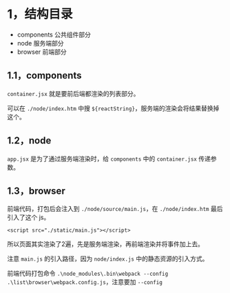 # 1，结构目录
- components 公共组件部分
- node 服务端部分
- browser 前端部分


## 1.1，components

`container.jsx` 就是要前后端都渲染的列表部分。

可以在 `./node/index.htm` 中搜 `${reactString}`，服务端的渲染会将结果替换掉这个。

## 1.2，node

`app.jsx` 是为了通过服务端渲染时，给 `components` 中的 `container.jsx` 传递参数。

## 1.3，browser

前端代码，打包后会注入到 `./node/source/main.js`，在 `./node/index.htm` 最后引入了这个 js。
```
<script src="./static/main.js"></script>
```

所以页面其实渲染了2遍，先是服务端渲染，再前端渲染并将事件加上去。

注意 `main.js` 的引入路径，因为 `node/index.js` 中的静态资源的引入方式。

前端代码打包命令 `.\node_modules\.bin\webpack --config .\list\browser\webpack.config.js`，注意要加 `--config`